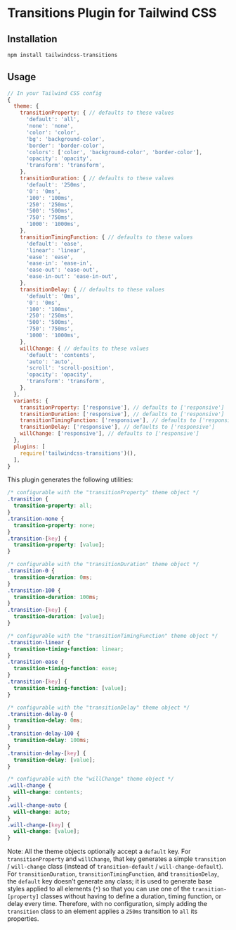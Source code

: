 # Transitions Plugin for Tailwind CSS

## Installation

```bash
npm install tailwindcss-transitions
```

## Usage

```js
// In your Tailwind CSS config
{
  theme: {
    transitionProperty: { // defaults to these values
      'default': 'all',
      'none': 'none',
      'color': 'color',
      'bg': 'background-color',
      'border': 'border-color',
      'colors': ['color', 'background-color', 'border-color'],
      'opacity': 'opacity',
      'transform': 'transform',
    },
    transitionDuration: { // defaults to these values
      'default': '250ms',
      '0': '0ms',
      '100': '100ms',
      '250': '250ms',
      '500': '500ms',
      '750': '750ms',
      '1000': '1000ms',
    },
    transitionTimingFunction: { // defaults to these values
      'default': 'ease',
      'linear': 'linear',
      'ease': 'ease',
      'ease-in': 'ease-in',
      'ease-out': 'ease-out',
      'ease-in-out': 'ease-in-out',
    },
    transitionDelay: { // defaults to these values
      'default': '0ms',
      '0': '0ms',
      '100': '100ms',
      '250': '250ms',
      '500': '500ms',
      '750': '750ms',
      '1000': '1000ms',
    },
    willChange: { // defaults to these values
      'default': 'contents',
      'auto': 'auto',
      'scroll': 'scroll-position',
      'opacity': 'opacity',
      'transform': 'transform',
    },
  },
  variants: {
    transitionProperty: ['responsive'], // defaults to ['responsive']
    transitionDuration: ['responsive'], // defaults to ['responsive']
    transitionTimingFunction: ['responsive'], // defaults to ['responsive']
    transitionDelay: ['responsive'], // defaults to ['responsive']
    willChange: ['responsive'], // defaults to ['responsive']
  },
  plugins: [
    require('tailwindcss-transitions')(),
  ],
}
```

This plugin generates the following utilities:

```css
/* configurable with the "transitionProperty" theme object */
.transition {
  transition-property: all;
}
.transition-none {
  transition-property: none;
}
.transition-[key] {
  transition-property: [value];
}

/* configurable with the "transitionDuration" theme object */
.transition-0 {
  transition-duration: 0ms;
}
.transition-100 {
  transition-duration: 100ms;
}
.transition-[key] {
  transition-duration: [value];
}

/* configurable with the "transitionTimingFunction" theme object */
.transition-linear {
  transition-timing-function: linear;
}
.transition-ease {
  transition-timing-function: ease;
}
.transition-[key] {
  transition-timing-function: [value];
}

/* configurable with the "transitionDelay" theme object */
.transition-delay-0 {
  transition-delay: 0ms;
}
.transition-delay-100 {
  transition-delay: 100ms;
}
.transition-delay-[key] {
  transition-delay: [value];
}

/* configurable with the "willChange" theme object */
.will-change {
  will-change: contents;
}
.will-change-auto {
  will-change: auto;
}
.will-change-[key] {
  will-change: [value];
}
```

Note: All the theme objects optionally accept a `default` key. For `transitionProperty` and `willChange`, that key generates a simple `transition` / `will-change` class (instead of `transition-default` / `will-change-default`). For `transitionDuration`, `transitionTimingFunction`, and `transitionDelay`, the `default` key doesn’t generate any class; it is used to generate base styles applied to all elements (`*`) so that you can use one of the `transition-[property]` classes without having to define a duration, timing function, or delay every time. Therefore, with no configuration, simply adding the `transition` class to an element applies a `250ms` transition to `all` its properties.
